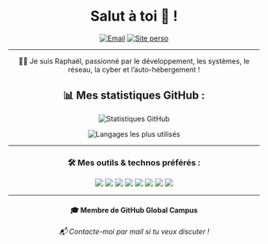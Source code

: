 <h1 align="center">Salut à toi 👋 !</h1>

<div align="center">
  <a href="mailto:contact@rapht.fr" target="_blank"><img src="https://img.shields.io/badge/📬Email-contact@rapht.fr-c14438?style=for-the-badge" alt="Email" /></a>
    <a href="https://rapht.fr" target="_blank"><img src="https://img.shields.io/badge/Site-rapht.fr-red?style=for-the-badge&logo=safari" alt="Site perso" /></a>
<br/>
</div>

---

<p align="center">👨‍💻 Je suis Raphaël, passionné par le développement, les systèmes, le réseau, la cyber et l’auto-hébergement !</p>

<h2 align="center">📊 Mes statistiques GitHub :</h2>

<p align="center">
  <img src="https://github-readme-stats.vercel.app/api?username=raphtahiti&theme=material-palenight&show_icons=true" alt="Statistiques GitHub" />
</p>
<p align="center">
  <img src="https://github-readme-stats.vercel.app/api/top-langs/?username=raphtahiti&layout=compact&theme=material-palenight" alt="Langages les plus utilisés" />
</p>

---

<h3 align="center">🛠️ Mes outils & technos préférés :</h3>

<p align="center">
  <img src="https://img.shields.io/badge/-JavaScript-black?style=flat-square&logo=javascript" />
  <img src="https://img.shields.io/badge/-Nodejs-black?style=flat-square&logo=Node.js" />
  <img src="https://img.shields.io/badge/-MongoDB-black?style=flat-square&logo=mongodb" />
  <img src="https://img.shields.io/badge/-MySQL-black?style=flat-square&logo=mysql" />
  <img src="https://img.shields.io/badge/-Git-black?style=flat-square&logo=git" />
  <img src="https://img.shields.io/badge/-GitHub-181717?style=flat-square&logo=github" />
  <img src="https://img.shields.io/badge/-HTML5-black?style=flat-square&logo=html5&logoColor=orange" />
  <img src="https://img.shields.io/badge/-PowerShell-black?style=flat-square&logo=powershell&logoColor=white" />
</p>

---

<h4 align="center">🎓 Membre de GitHub Global Campus</h4>
<h6 align="center">📬 Contacte-moi par mail si tu veux discuter !</h6>

